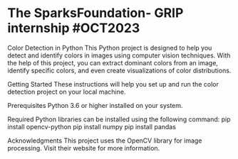 # The SparksFoundation- GRIP internship #OCT2023
Color Detection in Python
This Python project is designed to help you detect and identify colors in images using computer vision techniques. With the help of this project, you can extract dominant colors from an image, identify specific colors, and even create visualizations of color distributions.

Getting Started
These instructions will help you set up and run the color detection project on your local machine.

Prerequisites
Python 3.6 or higher installed on your system.

Required Python libraries can be installed using the following command:
pip install opencv-python
pip install numpy
pip install pandas


Acknowledgments
This project uses the OpenCV library for image processing. Visit their website for more information.
